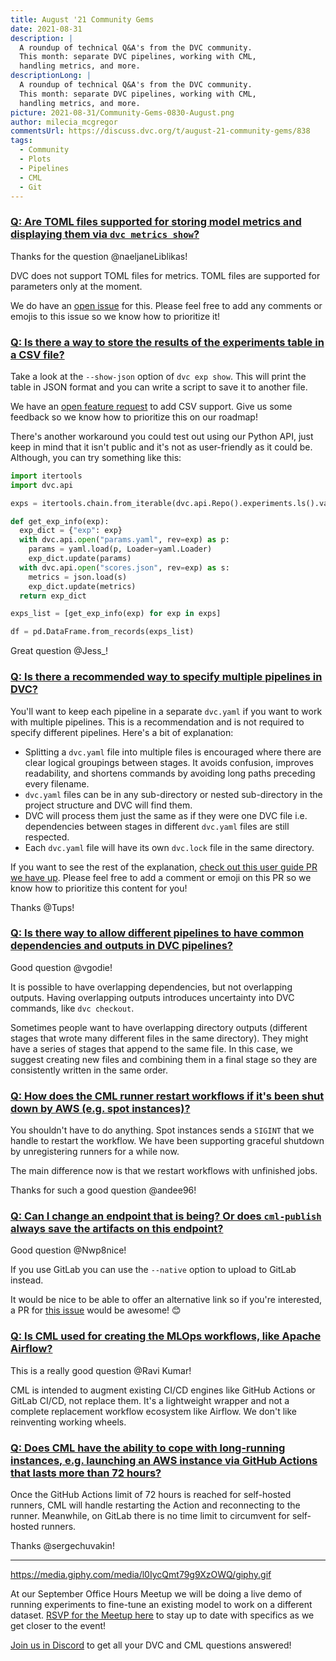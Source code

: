 ```yaml
---
title: August '21 Community Gems
date: 2021-08-31
description: |
  A roundup of technical Q&A's from the DVC community.
  This month: separate DVC pipelines, working with CML,
  handling metrics, and more.
descriptionLong: |
  A roundup of technical Q&A's from the DVC community.
  This month: separate DVC pipelines, working with CML,
  handling metrics, and more.
picture: 2021-08-31/Community-Gems-0830-August.png
author: milecia_mcgregor
commentsUrl: https://discuss.dvc.org/t/august-21-community-gems/838
tags:
  - Community
  - Plots
  - Pipelines
  - CML
  - Git
---
```


### [Q: Are TOML files supported for storing model metrics and displaying them via `dvc metrics show`?](https://discord.com/channels/485586884165107732/485596304961962003/865974923079319563)

Thanks for the question @naeljaneLiblikas!

DVC does not support TOML files for metrics. TOML files are supported for
parameters only at the moment.

We do have an [open issue](https://github.com/iterative/dvc/issues/6402) for
this. Please feel free to add any comments or emojis to this issue so we know
how to prioritize it!

### [Q: Is there a way to store the results of the experiments table in a CSV file?](https://discord.com/channels/485586884165107732/485596304961962003/872554861340803092)

Take a look at the `--show-json` option of `dvc exp show`. This will print the
table in JSON format and you can write a script to save it to another file.

We have an [open feature request](https://github.com/iterative/dvc/issues/5446)
to add CSV support. Give us some feedback so we know how to prioritize this on
our roadmap!

There's another workaround you could test out using our Python API, just keep in
mind that it isn't public and it's not as user-friendly as it could be.
Although, you can try something like this:

```python
import itertools
import dvc.api

exps = itertools.chain.from_iterable(dvc.api.Repo().experiments.ls().values())

def get_exp_info(exp):
  exp_dict = {"exp": exp}
  with dvc.api.open("params.yaml", rev=exp) as p:
    params = yaml.load(p, Loader=yaml.Loader)
    exp_dict.update(params)
  with dvc.api.open("scores.json", rev=exp) as s:
    metrics = json.load(s)
    exp_dict.update(metrics)
  return exp_dict

exps_list = [get_exp_info(exp) for exp in exps]

df = pd.DataFrame.from_records(exps_list)
```

Great question @Jess\_!

### [Q: Is there a recommended way to specify multiple pipelines in DVC?](https://discord.com/channels/485586884165107732/485596304961962003/864230750325047316)

You'll want to keep each pipeline in a separate `dvc.yaml` if you want to work
with multiple pipelines. This is a recommendation and is not required to specify
different pipelines. Here's a bit of explanation:

- Splitting a `dvc.yaml` file into multiple files is encouraged where there are
  clear logical groupings between stages. It avoids confusion, improves
  readability, and shortens commands by avoiding long paths preceding every
  filename.
- `dvc.yaml` files can be in any sub-directory or nested sub-directory in the
  project structure and DVC will find them.
- DVC will process them just the same as if they were one DVC file i.e.
  dependencies between stages in different `dvc.yaml` files are still respected.
- Each `dvc.yaml` file will have its own `dvc.lock` file in the same directory.

If you want to see the rest of the explanation,
[check out this user guide PR we have up](https://github.com/iterative/dvc.org/issues/2494).
Please feel free to add a comment or emoji on this PR so we know how to
prioritize this content for you!

Thanks @Tups!

### [Q: Is there way to allow different pipelines to have common dependencies and outputs in DVC pipelines?](https://discord.com/channels/485586884165107732/563406153334128681/867747202306146335)

Good question @vgodie!

It is possible to have overlapping dependencies, but not overlapping outputs.
Having overlapping outputs introduces uncertainty into DVC commands, like
`dvc checkout`.

Sometimes people want to have overlapping directory outputs (different stages
that wrote many different files in the same directory). They might have a series
of stages that append to the same file. In this case, we suggest creating new
files and combining them in a final stage so they are consistently written in
the same order.

### [Q: How does the CML runner restart workflows if it's been shut down by AWS (e.g. spot instances)?](https://discord.com/channels/485586884165107732/728693131557732403/862641924200857660)

You shouldn't have to do anything. Spot instances sends a `SIGINT` that we
handle to restart the workflow. We have been supporting graceful shutdown by
unregistering runners for a while now.

The main difference now is that we restart workflows with unfinished jobs.

Thanks for such a good question @andee96!

### [Q: Can I change an endpoint that is being? Or does `cml-publish` always save the artifacts on this endpoint?](https://discord.com/channels/485586884165107732/728693131557732403/864444303169421322)

Good question @Nwp8nice!

If you use GitLab you can use the `--native` option to upload to GitLab instead.

It would be nice to be able to offer an alternative link so if you're
interested, a PR for [this issue](https://github.com/iterative/cml/issues/291)
would be awesome! 😊

### [Q: Is CML used for creating the MLOps workflows, like Apache Airflow?](https://discord.com/channels/485586884165107732/728693131557732403/866624571519664128)

This is a really good question @Ravi Kumar!

CML is intended to augment existing CI/CD engines like GitHub Actions or GitLab
CI/CD, not replace them. It's a lightweight wrapper and not a complete
replacement workflow ecosystem like Airflow. We don't like reinventing working
wheels.

### [Q: Does CML have the ability to cope with long-running instances, e.g. launching an AWS instance via GitHub Actions that lasts more than 72 hours?](https://discord.com/channels/485586884165107732/728693131557732403/866730530262351873)

Once the GitHub Actions limit of 72 hours is reached for self-hosted runners,
CML will handle restarting the Action and reconnecting to the runner. Meanwhile,
on GitLab there is no time limit to circumvent for self-hosted runners.

Thanks @sergechuvakin!

---

https://media.giphy.com/media/l0IycQmt79g9XzOWQ/giphy.gif

At our September Office Hours Meetup we will be doing a live demo of running
experiments to fine-tune an existing model to work on a different dataset.
[RSVP for the Meetup here](https://www.meetup.com/DVC-Community-Virtual-Meetups/events/279024694/)
to stay up to date with specifics as we get closer to the event!

[Join us in Discord](https://discord.com/invite/dvwXA2N) to get all your DVC and
CML questions answered!

